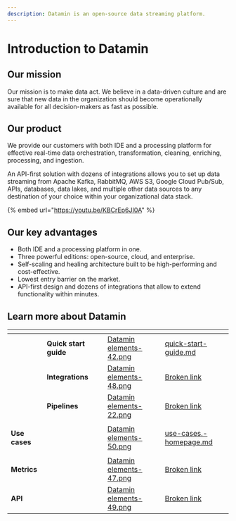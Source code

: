 ```yaml
---
description: Datamin is an open-source data streaming platform.
---
```


# Introduction to Datamin

## **Our mission**

Our mission is to make data act. We believe in a data-driven culture and are sure that new data in the organization should become operationally available for all decision-makers as fast as possible.

## **Our product**

We provide our customers with both IDE and a processing platform for effective real-time data orchestration, transformation, cleaning, enriching, processing, and ingestion.

An API-first solution with dozens of integrations allows you to set up data streaming from Apache Kafka, RabbitMQ, AWS S3, Google Cloud Pub/Sub, APIs, databases, data lakes, and multiple other data sources to any destination of your choice within your organizational data stack.

{% embed url="https://youtu.be/KBCrEp6JI0A" %}

## **Our key advantages**

* Both IDE and a processing platform in one.&#x20;
* Three powerful editions: open-source, cloud, and enterprise.&#x20;
* Self-scaling and healing architecture built to be high-performing and cost-effective.&#x20;
* Lowest entry barrier on the market.&#x20;
* API-first design and dozens of integrations that allow to extend functionality within minutes.

## Learn more about Datamin



<table data-view="cards"><thead><tr><th></th><th></th><th></th><th data-hidden data-card-cover data-type="files"></th><th data-hidden data-card-target data-type="content-ref"></th></tr></thead><tbody><tr><td></td><td><strong>Quick start guide</strong></td><td></td><td><a href=".gitbook/assets/Datamin elements-42.png">Datamin elements-42.png</a></td><td><a href="general-information/quick-start-guide.md">quick-start-guide.md</a></td></tr><tr><td></td><td><strong>Integrations</strong></td><td></td><td><a href=".gitbook/assets/Datamin elements-48.png">Datamin elements-48.png</a></td><td><a href="broken-reference">Broken link</a></td></tr><tr><td></td><td><strong>Pipelines</strong></td><td></td><td><a href=".gitbook/assets/Datamin elements-22.png">Datamin elements-22.png</a></td><td><a href="broken-reference">Broken link</a></td></tr><tr><td><p></p><p><strong>Use cases</strong></p></td><td></td><td></td><td><a href=".gitbook/assets/Datamin elements-50.png">Datamin elements-50.png</a></td><td><a href="use-cases/use-cases.-homepage.md">use-cases.-homepage.md</a></td></tr><tr><td><p></p><p><strong>Metrics</strong></p></td><td></td><td></td><td><a href=".gitbook/assets/Datamin elements-47.png">Datamin elements-47.png</a></td><td><a href="broken-reference">Broken link</a></td></tr><tr><td><p></p><p><strong>API</strong></p></td><td></td><td></td><td><a href=".gitbook/assets/Datamin elements-49.png">Datamin elements-49.png</a></td><td><a href="broken-reference">Broken link</a></td></tr></tbody></table>

